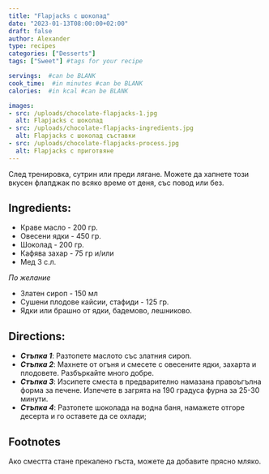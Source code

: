 ```yaml
---
title: "Flapjacks с шоколад"
date: "2023-01-13T08:00:00+02:00"
draft: false
author: Alexander
type: recipes
categories: ["Desserts"]
tags: ["Sweet"] #tags for your recipe

servings:  #can be BLANK
cook_time:  #in minutes #can be BLANK
calories:  #in kcal #can be BLANK

images:
- src: /uploads/chocolate-flapjacks-1.jpg
  alt: Flapjacks с шоколад
- src: /uploads/chocolate-flapjacks-ingredients.jpg
  alt: Flapjacks с шоколад съставки
- src: /uploads/chocolate-flapjacks-process.jpg
  alt: Flapjacks с приготвяне
---
```

След тренировка, сутрин или преди лягане. Можете да хапнете този вкусен флапджак по всяко време от деня, със повод или без.
<!--more-->
## Ingredients:
- Краве масло - 200 гр.
- Овесени ядки - 450 гр.
- Шоколад - 200 гр.
- Кафява захар - 75 гр и/или
- Мед 3 с.л.

*По желание* 
- Златен сироп - 150 мл 
- Сушени плодове кайсии, стафиди - 125 гр.
- Ядки или брашно от ядки, бадемово, лешниково.

## Directions:
- ***Стъпка 1***: Разтопете маслото със златния сироп.
- ***Стъпка 2***: Махнете от огъня и смесете с овесените ядки, захарта и плодовете. Разбъркайте много добре.
- ***Стъпка 3***: Изсипете сместа в предварително намазана правоъгълна форма за печене. Изпечете в загрята на 190 градуса фурна за 25-30 минути.
- ***Стъпка 4***: Разтопете шоколада на водна баня, намажете отгоре десерта и го оставете да се охлади;

## Footnotes
Ако сместта стане прекалено гъста, можете да добавите прясно мляко. 